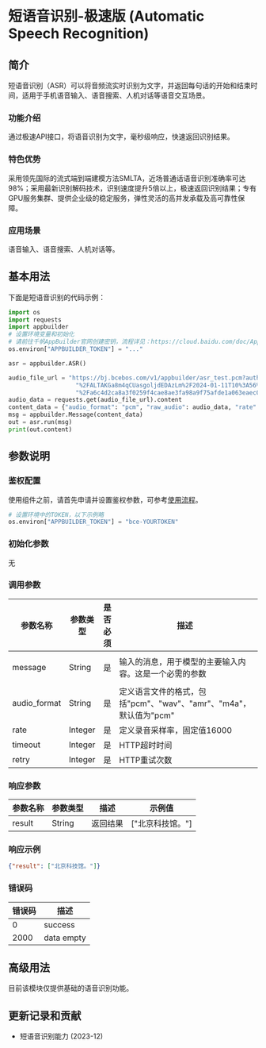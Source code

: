 # 短语音识别-极速版 (Automatic Speech Recognition) 

## 简介
短语音识别（ASR）可以将音频流实时识别为文字，并返回每句话的开始和结束时间，适用于手机语音输入、语音搜索、人机对话等语音交互场景。

### 功能介绍
通过极速API接口，将语音识别为文字，毫秒级响应，快速返回识别结果。

### 特色优势
采用领先国际的流式端到端建模方法SMLTA，近场普通话语音识别准确率可达98%；采用最新识别解码技术，识别速度提升5倍以上，极速返回识别结果；专有GPU服务集群、提供企业级的稳定服务，弹性灵活的高并发承载及高可靠性保障。
### 应用场景
语音输入、语音搜索、人机对话等。

## 基本用法

下面是短语音识别的代码示例：

```python
import os
import requests
import appbuilder
# 设置环境变量和初始化
# 请前往千帆AppBuilder官网创建密钥，流程详见：https://cloud.baidu.com/doc/AppBuilder/s/Olq6grrt6#1%E3%80%81%E5%88%9B%E5%BB%BA%E5%AF%86%E9%92%A5
os.environ["APPBUILDER_TOKEN"] = "..."

asr = appbuilder.ASR()

audio_file_url = "https://bj.bcebos.com/v1/appbuilder/asr_test.pcm?authorization=bce-auth-v1" \
                   "%2FALTAKGa8m4qCUasgoljdEDAzLm%2F2024-01-11T10%3A56%3A41Z%2F-1%2Fhost" \
                   "%2Fa6c4d2ca8a3f0259f4cae8ae3fa98a9f75afde1a063eaec04847c99ab7d1e411"
audio_data = requests.get(audio_file_url).content
content_data = {"audio_format": "pcm", "raw_audio": audio_data, "rate": 16000}
msg = appbuilder.Message(content_data)
out = asr.run(msg)
print(out.content)
```
## 参数说明

### 鉴权配置
使用组件之前，请首先申请并设置鉴权参数，可参考[使用流程](https://cloud.baidu.com/doc/AppBuilder/s/Olq6grrt6#1%E3%80%81%E5%88%9B%E5%BB%BA%E5%AF%86%E9%92%A5)。
```python
# 设置环境中的TOKEN，以下示例略
os.environ["APPBUILDER_TOKEN"] = "bce-YOURTOKEN"
```

### 初始化参数

无

### 调用参数
|参数名称 |参数类型 |是否必须 |描述 | 示例值    |
|--------|--------|--------|----|--------|
|message |String  |是 |输入的消息，用于模型的主要输入内容。这是一个必需的参数| Message(content={"raw_audio": b"..."}) |
|audio_format|String|是 |定义语言文件的格式，包括"pcm"、"wav"、"amr"、"m4a"，默认值为"pcm"| pcm    |
|rate|Integer|是 |定义录音采样率，固定值16000| 16000  |
|timeout|Integer|是 |HTTP超时时间| 10     |
|retry|Integer|是 |HTTP重试次数| 3      |

### 响应参数
|参数名称 |参数类型 |描述 |示例值|
|--------|--------|----|------|
|result  |String  |返回结果|["北京科技馆。"]|
### 响应示例
```json
{"result": ["北京科技馆。"]}
```
### 错误码
| 错误码 |描述|
|---|---|
| 0 |success|
| 2000  |data empty|

## 高级用法

目前该模块仅提供基础的语音识别功能。


## 更新记录和贡献
* 短语音识别能力 (2023-12)